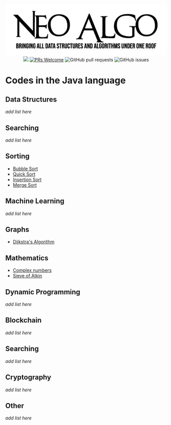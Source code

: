 <p align="center">
    <a href="../README.md"><img src="../img/neo_algo.png"><br></a>
    <img src="https://img.shields.io/github/license/tesseractcoding/neoalgo?style=flat">
    <a href="http://makeapullrequest.com" target="_blank"><img src="https://img.shields.io/badge/PRs-welcome-brightgreen.svg?style=flat" alt="PRs Welcome"></a>
    <img alt="GitHub pull requests" src="https://img.shields.io/github/issues-pr/tesseractcoding/neoalgo">
    <img alt="GitHub issues" src="https://img.shields.io/github/issues/tesseractcoding/neoalgo">
</p>

# Codes in the Java language

## Data Structures
_add list here_

## Searching
_add list here_

## Sorting
* [Bubble Sort](BubbleSort.java)
* [Quick Sort](QuickSort.java)
* [Insertion Sort](InsertionSort.java)
* [Merge Sort](Merge_sort.java)

## Machine Learning
_add list here_

## Graphs
* [Dijkstra's Algorithm](Dijkstra.java)

## Mathematics
* [Complex numbers](Complex.java)
* [Sieve of Atkin](sieveOfAtkin.java)

## Dynamic Programming
_add list here_

## Blockchain
_add list here_

## Searching
_add list here_

## Cryptography
_add list here_

## Other
_add list here_

